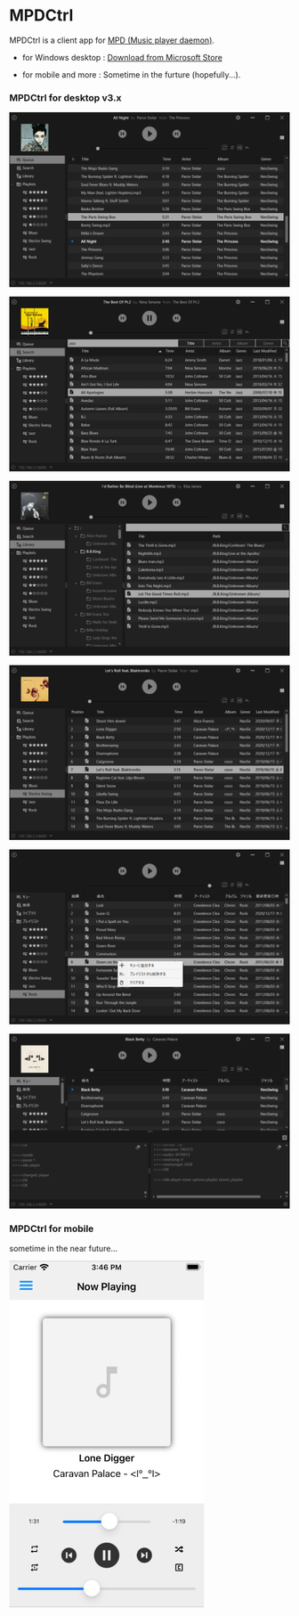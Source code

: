 # MPDCtrl

MPDCtrl is a client app for [MPD (Music player daemon)](http://www.musicpd.org/). 
  

- for Windows desktop :
[Download from Microsoft Store](https://www.microsoft.com/store/apps/9NV2BBJ82BRX)
  
- for mobile and more : Sometime in the furture (hopefully...).
   

### MPDCtrl for desktop v3.x


![MPDCtrl](https://github.com/torum/MPDCtrl/blob/master/images/screenshots/v3/Main.png?raw=true) 

![MPDCtrl](https://github.com/torum/MPDCtrl/blob/master/images/screenshots/v3/Search.png?raw=true) 

![MPDCtrl](https://github.com/torum/MPDCtrl/blob/master/images/screenshots/v3/Library.png?raw=true) 

![MPDCtrl](https://github.com/torum/MPDCtrl/blob/master/images/screenshots/v3/Playlist.png?raw=true) 

![MPDCtrl](https://github.com/torum/MPDCtrl/blob/master/images/screenshots/v3/I19n.png?raw=true) 

![MPDCtrl](https://github.com/torum/MPDCtrl/blob/master/images/screenshots/v3/Debug.png?raw=true) 

  
### MPDCtrl for mobile
sometime in the near future...

![MPDCtrl](https://github.com/torum/MPDCtrl/blob/master/images/screenshots/mobile/iOS-v0.0.0.1-screnshot.png?raw=true) 



